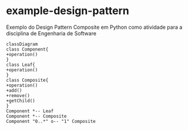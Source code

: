 # example-design-pattern

Exemplo do Design Pattern Composite em Python como atividade para a disciplina de Engenharia de Software

```mermaid
classDiagram
class Component{
+operation()
}
class Leaf{
+operation()
}
class Composite{
+operation()
+add()
+remove()
+getChild()
}
Component *-- Leaf
Component *-- Composite
Component "0..*" o-- "1" Composite
```
